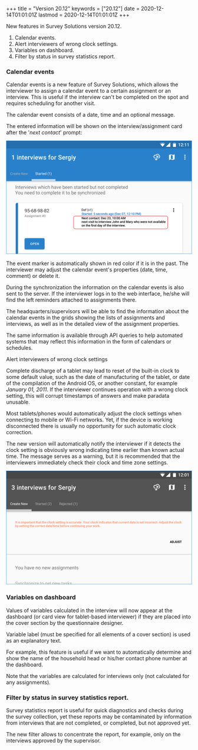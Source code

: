 +++
title = "Version 20.12"
keywords = ["20.12"]
date = 2020-12-14T01:01:01Z
lastmod = 2020-12-14T01:01:01Z
+++

New features in Survey Solutions version 20.12.

1. Calendar events.
2. Alert interviewers of wrong clock settings.
3. Variables on dashboard.
4. Filter by status in survey statistics report.

### Calendar events

Calendar events is a new feature of Survey Solutions, which allows the
interviewer to assign a calendar event to a certain assignment or an
interview. This is useful if the interview can't be completed on the
spot and requires scheduling for another visit.

The calendar event consists of a date, time and an optional message.

The entered information will be shown on the interview/assignment card after
the '*next contact*' prompt:

<CENTER>
<A href="images/calendar_event.png">
<img src="images/calendar_event.png" width=800>
</A>
</CENTER>


The event marker is automatically shown in red color if it is in the past.
The interviewer may adjust the calendar event's properties (date, time,
  comment) or delete it.

During the synchronization the information on the calendar events is also
sent to the server. If the interviewer logs in to the web interface, he/she
will find the left reminders attached to assignments there.

The headquarters/supervisors will be able to find the information about the
calendar events in the grids showing the lists of assignments and interviews,
as well as in the detailed view of the assignment properties.

The same information is available through API queries to help automated
systems that may reflect this information in the form of calendars or
schedules.

Alert interviewers of wrong clock settings

Complete discharge of a tablet may lead to reset of the built-in clock to
some default value, such as the date of manufacturing of the tablet, or
date of the compilation of the Android OS, or another constant, for
example *January 01, 2011*. If the interviewer continues operation with a
wrong clock setting, this will corrupt timestamps of answers and make
paradata unusable.

Most tablets/phones would automatically adjust the clock settings when
connecting to mobile or Wi-Fi networks. Yet, if the device is working
disconnected there is usually no opportunity for such automatic clock
correction.

The new version will automatically notify the interviewer if it detects the
clock setting is obviously wrong indicating time earlier than known actual
time. The message serves as a warning, but it is recommended that the
interviewers immediately check their clock and time zone settings.

<CENTER>
<A href="images/clock_alert.png">
<img src="images/clock_alert.png" width=800>
</A>
</CENTER>

### Variables on dashboard

Values of variables calculated in the interview will now appear at the
dashboard (or card view for tablet-based interviewer) if they are placed
into the cover section by the questionnaire designer.

Variable label (must be specified for all elements of a cover section) is
used as an explanatory text.

For example, this feature is useful if we want to automatically determine
and show the name of the household head or his/her contact phone number
at the dashboard.

Note that the variables are calculated for interviews only (not calculated for
any assignments).

### Filter by status in survey statistics report.

Survey statistics report is useful for quick diagnostics and checks during
the survey collection, yet these reports may be contaminated by information
from interviews that are not completed, or completed, but not approved yet.

The new filter allows to concentrate the report, for example, only on the
interviews approved by the supervisor.
